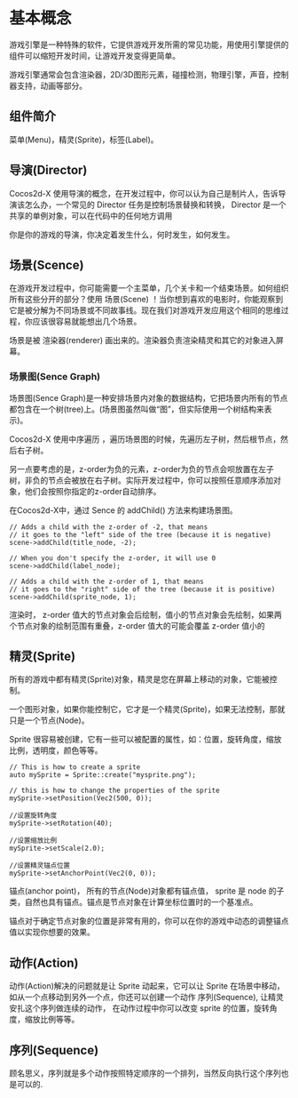 # 基本概念

游戏引擎是一种特殊的软件，它提供游戏开发所需的常见功能，用使用引擎提供的组件可以缩短开发时间，让游戏开发变得更简单。

游戏引擎通常会包含渲染器，2D/3D图形元素，碰撞检测，物理引擎，声音，控制器支持，动画等部分。

## 组件简介

菜单(Menu)，精灵(Sprite)，标签(Label)。

## 导演(Director)

Cocos2d-X 使用导演的概念，在开发过程中，你可以认为自己是制片人，告诉导演该怎么办，一个常见的 Director 任务是控制场景替换和转换， Director 是一个共享的单例对象，可以在代码中的任何地方调用

你是你的游戏的导演，你决定着发生什么，何时发生，如何发生。

## 场景(Scence)

在游戏开发过程中，你可能需要一个主菜单，几个关卡和一个结束场景。如何组织所有这些分开的部分？使用 场景(Scene) ！当你想到喜欢的电影时，你能观察到它是被分解为不同场景或不同故事线。现在我们对游戏开发应用这个相同的思维过程，你应该很容易就能想出几个场景。

场景是被 渲染器(renderer) 画出来的。渲染器负责渲染精灵和其它的对象进入屏幕。

### 场景图(Sence Graph)

场景图(Sence Graph)是一种安排场景内对象的数据结构，它把场景内所有的节点都包含在一个树(tree)上。(场景图虽然叫做“图”，但实际使用一个树结构来表示)。

Cocos2d-X 使用中序遍历 ，遍历场景图的时候，先遍历左子树，然后根节点，然后右子树。

另一点要考虑的是，z-order为负的元素，z-order为负的节点会呗放置在左子树，非负的节点会被放在右子树。实际开发过程中，你可以按照任意顺序添加对象，他们会按照你指定的z-order自动排序。

在Cocos2d-X中，通过 Sence 的 addChild() 方法来构建场景图。

```
// Adds a child with the z-order of -2, that means
// it goes to the "left" side of the tree (because it is negative)
scene->addChild(title_node, -2);

// When you don't specify the z-order, it will use 0
scene->addChild(label_node);

// Adds a child with the z-order of 1, that means
// it goes to the "right" side of the tree (because it is positive)
scene->addChild(sprite_node, 1);
```

渲染时， z-order 值大的节点对象会后绘制，值小的节点对象会先绘制，如果两个节点对象的绘制范围有重叠，z-order 值大的可能会覆盖 z-order 值小的

## 精灵(Sprite)

所有的游戏中都有精灵(Sprite)对象，精灵是您在屏幕上移动的对象，它能被控制。

一个图形对象，如果你能控制它，它才是一个精灵(Sprite)，如果无法控制，那就只是一个节点(Node)。

Sprite 很容易被创建，它有一些可以被配置的属性，如：位置，旋转角度，缩放比例，透明度，颜色等等。

```
// This is how to create a sprite
auto mySprite = Sprite::create("mysprite.png");

// this is how to change the properties of the sprite
mySprite->setPosition(Vec2(500, 0));

//设置旋转角度
mySprite->setRotation(40);

//设置缩放比例
mySprite->setScale(2.0);

//设置精灵锚点位置
mySprite->setAnchorPoint(Vec2(0, 0));
```

锚点(anchor point)， 所有的节点(Node)对象都有锚点值， sprite 是 node 的子类，自然也具有锚点。锚点是节点对象在计算坐标位置时的一个基准点。

锚点对于确定节点对象的位置是非常有用的，你可以在你的游戏中动态的调整锚点值以实现你想要的效果。

## 动作(Action)

动作(Action)解决的问题就是让 Sprite 动起来，它可以让 Sprite 在场景中移动，如从一个点移动到另外一个点，你还可以创建一个动作 序列(Sequence), 让精灵安扎这个序列做连续的动作， 在动作过程中你可以改变 sprite 的位置，旋转角度，缩放比例等等。

## 序列(Sequence)

顾名思义，序列就是多个动作按照特定顺序的一个排列，当然反向执行这个序列也是可以的.

 